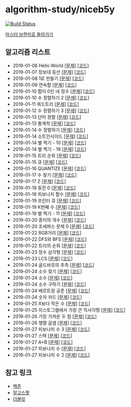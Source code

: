 # algorithm-study/niceb5y

[![Build Status](https://travis-ci.org/niceb5y/algorithm-study.svg?branch=niceb5y)](https://travis-ci.org/niceb5y/algorithm-study)

[마스터 브랜치로 돌아가기](https://github.com/niceb5y/algorithm-study/tree/master)

## 알고리즘 리스트

- 2019-01-06 Hello World [\[문제\]](https://www.acmicpc.net/problem/2557) [\[코드\]](https://github.com/niceb5y/algorithm-study/blob/niceb5y/1/main.cpp)
- 2019-01-07 정보대 등산 [\[문제\]](https://www.acmicpc.net/problem/12841) [\[코드\]](https://github.com/niceb5y/algorithm-study/blob/niceb5y/2/main.cpp)
- 2019-01-08 1로 만들기 [\[문제\]](https://www.acmicpc.net/problem/1463) [\[코드\]](https://github.com/niceb5y/algorithm-study/blob/niceb5y/3/main.cpp)
- 2019-01-09 연속합 [\[문제\]](https://www.acmicpc.net/problem/1912) [\[코드\]](https://github.com/niceb5y/algorithm-study/blob/niceb5y/4/main.cpp)
- 2019-01-10 합이 0인 네 정수 [\[문제\]](https://www.acmicpc.net/problem/7453) [\[코드\]](https://github.com/niceb5y/algorithm-study/blob/niceb5y/5/main.cpp)
- 2019-01-10 수 정렬하기 2 [\[문제\]](https://www.acmicpc.net/problem/2751) [\[코드\]](https://github.com/niceb5y/algorithm-study/blob/niceb5y/6/main.cpp)
- 2019-01-11 쿼드트리 [\[문제\]](https://www.acmicpc.net/problem/1992) [\[코드\]](https://github.com/niceb5y/algorithm-study/blob/niceb5y/7/main.cpp)
- 2019-01-12 수 정렬하기 3 [\[문제\]](https://www.acmicpc.net/problem/10989) [\[코드\]](https://github.com/niceb5y/algorithm-study/blob/niceb5y/8/main.cpp)
- 2019-01-13 단어 정렬 [\[문제\]](https://www.acmicpc.net/problem/1181) [\[코드\]](https://github.com/niceb5y/algorithm-study/blob/niceb5y/9/main.cpp)
- 2019-01-13 통계학 [\[문제\]](https://www.acmicpc.net/problem/2108) [\[코드\]](https://github.com/niceb5y/algorithm-study/blob/niceb5y/10/main.cpp)
- 2019-01-14 수 정렬하기 [\[문제\]](https://www.acmicpc.net/problem/2750) [\[코드\]](https://github.com/niceb5y/algorithm-study/blob/niceb5y/11/main.cpp)
- 2019-01-14 소트인사이드 [\[문제\]](https://www.acmicpc.net/problem/1427) [\[코드\]](https://github.com/niceb5y/algorithm-study/blob/niceb5y/12/main.cpp)
- 2019-01-14 별 찍기 - 10 [\[문제\]](https://www.acmicpc.net/problem/2447) [\[코드\]](https://github.com/niceb5y/algorithm-study/blob/niceb5y/13/main.cpp)
- 2019-01-14 별 찍기 - 18 [\[문제\]](https://www.acmicpc.net/problem/10993) [\[코드\]](https://github.com/niceb5y/algorithm-study/blob/niceb5y/14/main.cpp)
- 2019-01-15 트리 순회 [\[문제\]](https://www.acmicpc.net/problem/1991) [\[코드\]](https://github.com/niceb5y/algorithm-study/blob/niceb5y/15/main.cpp)
- 2019-01-15 큐 [\[문제\]](https://www.acmicpc.net/problem/10845) [\[코드\]](https://github.com/niceb5y/algorithm-study/blob/niceb5y/16/main.cpp)
- 2019-01-16 QUANTIZE [\[문제\]](https://algospot.com/judge/problem/read/QUANTIZE) [\[코드\]](https://github.com/niceb5y/algorithm-study/blob/niceb5y/17/main.cpp)
- 2019-01-17 수 찾기 [\[문제\]](https://www.acmicpc.net/problem/1920) [\[코드\]](https://github.com/niceb5y/algorithm-study/blob/niceb5y/18/main.cpp)
- 2019-01-17 Z [\[문제\]](https://www.acmicpc.net/problem/1074) [\[코드\]](https://github.com/niceb5y/algorithm-study/blob/niceb5y/19/main.cpp)
- 2019-01-18 동전 0 [\[문제\]](https://www.acmicpc.net/problem/11047) [\[코드\]](https://github.com/niceb5y/algorithm-study/blob/niceb5y/20/main.cpp)
- 2019-01-18 피보나치 함수 [\[문제\]](https://www.acmicpc.net/problem/1003) [\[코드\]](https://github.com/niceb5y/algorithm-study/blob/niceb5y/21/main.cpp)
- 2019-01-19 프린터 큐 [\[문제\]](https://www.acmicpc.net/problem/1966) [\[코드\]](https://github.com/niceb5y/algorithm-study/blob/niceb5y/22/main.cpp)
- 2019-01-19 K번째 수 [\[문제\]](https://www.acmicpc.net/problem/11004) [\[코드\]](https://github.com/niceb5y/algorithm-study/blob/niceb5y/23/main.cpp)
- 2019-01-19 별 찍기 - 11 [\[문제\]](https://www.acmicpc.net/problem/2448) [\[코드\]](https://github.com/niceb5y/algorithm-study/blob/niceb5y/24/main.cpp)
- 2019-01-20 종이의 개수 [\[문제\]](https://www.acmicpc.net/problem/1780) [\[코드\]](https://github.com/niceb5y/algorithm-study/blob/niceb5y/25/main.cpp)
- 2019-01-20 조세퍼스 문제 0 [\[문제\]](https://www.acmicpc.net/problem/11866) [\[코드\]](https://github.com/niceb5y/algorithm-study/blob/niceb5y/26/main.cpp)
- 2019-01-22 RGB거리 [\[문제\]](https://www.acmicpc.net/problem/1149) [\[코드\]](https://github.com/niceb5y/algorithm-study/blob/niceb5y/27/main.cpp)
- 2019-01-22 DFS와 BFS [\[문제\]](https://www.acmicpc.net/problem/1260) [\[코드\]](https://github.com/niceb5y/algorithm-study/blob/niceb5y/28/main.cpp)
- 2019-01-22 트리의 순회 [\[문제\]](https://www.acmicpc.net/problem/2263) [\[코드\]](https://github.com/niceb5y/algorithm-study/blob/niceb5y/29/main.cpp)
- 2019-01-23 정수 삼각형 [\[문제\]](https://www.acmicpc.net/problem/1932) [\[코드\]](https://github.com/niceb5y/algorithm-study/blob/niceb5y/30/main.cpp)
- 2019-01-23 LCS [\[문제\]](https://www.acmicpc.net/problem/9251) [\[코드\]](https://github.com/niceb5y/algorithm-study/blob/niceb5y/31/main.cpp)
- 2019-01-24 골드바흐의 추측 [\[문제\]](https://www.acmicpc.net/problem/9020) [\[코드\]](https://github.com/niceb5y/algorithm-study/blob/niceb5y/32/main.cpp)
- 2019-01-24 소수 찾기 [\[문제\]](https://www.acmicpc.net/problem/1978) [\[코드\]](https://github.com/niceb5y/algorithm-study/blob/niceb5y/33/main.cpp)
- 2019-01-24 소수 [\[문제\]](https://www.acmicpc.net/problem/2581) [\[코드\]](https://github.com/niceb5y/algorithm-study/blob/niceb5y/34/main.cpp)
- 2019-01-24 소수 구하기 [\[문제\]](https://www.acmicpc.net/problem/1929) [\[코드\]](https://github.com/niceb5y/algorithm-study/blob/niceb5y/35/main.cpp)
- 2019-01-24 베르트랑 공준 [\[문제\]](https://www.acmicpc.net/problem/4948) [\[코드\]](https://github.com/niceb5y/algorithm-study/blob/niceb5y/36/main.cpp)
- 2019-01-24 숫자 카드 [\[문제\]](https://www.acmicpc.net/problem/10815) [\[코드\]](https://github.com/niceb5y/algorithm-study/blob/niceb5y/37/main.cpp)
- 2019-01-25 X보다 작은 수 [\[문제\]](https://www.acmicpc.net/problem/10871) [\[코드\]](https://github.com/niceb5y/algorithm-study/blob/niceb5y/38/main.cpp)
- 2019-01-25 히스토그램에서 가장 큰 직사각형 [\[문제\]](https://www.acmicpc.net/problem/6549) [\[코드\]](https://github.com/niceb5y/algorithm-study/blob/niceb5y/39/main.cpp)
- 2019-01-26 가장 가까운 두 점 [\[문제\]](https://www.acmicpc.net/problem/2261) [\[코드\]](https://github.com/niceb5y/algorithm-study/blob/niceb5y/40/main.cpp)
- 2019-01-26 행렬 곱셈 [\[문제\]](https://www.acmicpc.net/problem/2740) [\[코드\]](https://github.com/niceb5y/algorithm-study/blob/niceb5y/41/main.cpp)
- 2019-01-27 피보나치 수 3 [\[문제\]](https://www.acmicpc.net/problem/2749) [\[코드\]](https://github.com/niceb5y/algorithm-study/blob/niceb5y/42/main.cpp)
- 2019-01-27 스택 [\[문제\]](https://www.acmicpc.net/problem/10828) [\[코드\]](https://github.com/niceb5y/algorithm-study/blob/niceb5y/43/main.cpp)
- 2019-01-27 A+B [\[문제\]](https://www.acmicpc.net/problem/1000) [\[코드\]](https://github.com/niceb5y/algorithm-study/blob/niceb5y/44/main.go)
- 2019-01-27 피보나치 수 [\[문제\]](https://www.acmicpc.net/problem/2747) [\[코드\]](https://github.com/niceb5y/algorithm-study/blob/niceb5y/45/main.go)
- 2019-01-27 피보나치 수 2 [\[문제\]](https://www.acmicpc.net/problem/2748) [\[코드\]](https://github.com/niceb5y/algorithm-study/blob/niceb5y/46/main.go)

## 참고 링크

- [백준](https://www.acmicpc.net)
- [알고스팟](https://algospot.com)
- [더블릿](http://dovelet.com/)
